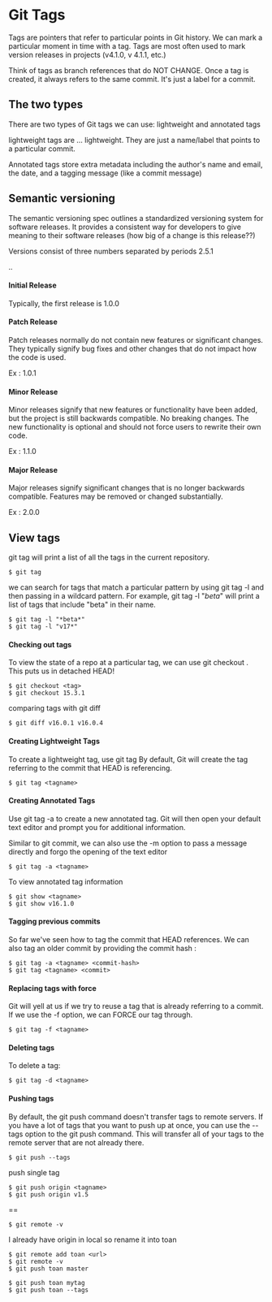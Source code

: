 # Git Tags

Tags are pointers that refer to particular points in Git history. 
We can mark a particular moment in time with a tag. 
Tags are most often used to mark version releases in projects (v4.1.0, v 4.1.1, etc.)

Think of tags as branch references that do NOT CHANGE. 
Once a tag is created, it always refers to the same commit. It's just a label for a commit.

## The two types
There are two types of Git tags we can use: lightweight and annotated tags

lightweight tags are ... lightweight. They are just a name/label that points to a particular commit.

Annotated tags store extra metadata including the author's name and email, the date, and a tagging message (like a commit message)

## Semantic versioning

The semantic versioning spec outlines a standardized versioning system for software releases. 
It provides a consistent way for developers to give meaning to their software releases (how big of a change is this release??)

Versions consist of three numbers separated by periods 2.5.1

<major release>.<minor release>.<patch release>

#### Initial Release
Typically, the first release is 1.0.0

#### Patch Release
Patch releases normally do not contain new features or significant changes. 
They typically signify bug fixes and other changes that do not impact how the code is used.

Ex : 1.0.1

#### Minor Release
Minor releases signify that new features or functionality have been added, but the project is still backwards compatible. 
No breaking changes. The new functionality is optional and should not force users to rewrite their own code.

Ex : 1.1.0

#### Major Release

Major releases signify significant changes that is no longer backwards compatible. 
Features may be removed or changed substantially.

Ex : 2.0.0

## View tags

git tag will print a list of all the tags in the current repository.
````
$ git tag
````

we can search for tags that match a particular pattern by using git tag -l and then passing in a wildcard pattern. 
For example, git tag -l "*beta*" will print a list of tags that include "beta" in their name.
````
$ git tag -l "*beta*"
$ git tag -l "v17*"
````

#### Checking out tags
To view the state of a repo at a particular tag, we can use git checkout <tag>. 
This puts us in detached HEAD!
````
$ git checkout <tag>
$ git checkout 15.3.1
````

comparing tags with git diff
````
$ git diff v16.0.1 v16.0.4
````

#### Creating Lightweight Tags
To create a lightweight tag, use git tag <tagname>
By default, Git will create the tag referring to the commit that HEAD is referencing.

````
$ git tag <tagname>
````

#### Creating Annotated Tags

Use git tag -a to create a new annotated tag. Git will then open your default text editor and prompt you for additional information.

Similar to git commit, we can also use the -m option to pass a message directly and forgo the opening of the text editor
````
$ git tag -a <tagname>
````

To view annotated tag information
````
$ git show <tagname>
$ git show v16.1.0
````

#### Tagging previous commits

So far we've seen how to tag the commit that HEAD references. 
We can also tag an older commit by providing the commit hash :
````
$ git tag -a <tagname> <commit-hash>
$ git tag <tagname> <commit>
````

#### Replacing tags with force

Git will yell at us if we try to reuse a tag that is already referring to a commit. 
If we use the -f option, we can FORCE our tag through.

````
$ git tag -f <tagname>
````

#### Deleting tags

To delete a tag:
````
$ git tag -d <tagname>
````

#### Pushing tags

By default, the git push command doesn't transfer tags to remote servers. 
If you have a lot of tags that you want to push up at once, you can use the --tags option to the git push command. 
This will transfer all of your tags to the remote server that are not already there.

````
$ git push --tags
````

push single tag
````
$ git push origin <tagname>
$ git push origin v1.5
````

==
````
$ git remote -v
````
I already have origin in local so rename it into toan
````
$ git remote add toan <url>
$ git remote -v
$ git push toan master

$ git push toan mytag
$ git push toan --tags
````
